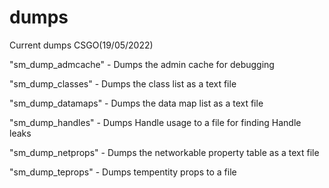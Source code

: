 # dumps
Current dumps CSGO(19/05/2022)

"sm_dump_admcache"                                                               - Dumps the admin cache for debugging

"sm_dump_classes"                                                                - Dumps the class list as a text file

"sm_dump_datamaps"                                                               - Dumps the data map list as a text file

"sm_dump_handles"                                                                - Dumps Handle usage to a file for finding Handle leaks

"sm_dump_netprops"                                                               - Dumps the networkable property table as a text file                                   

"sm_dump_teprops"                                                                - Dumps tempentity props to a file
